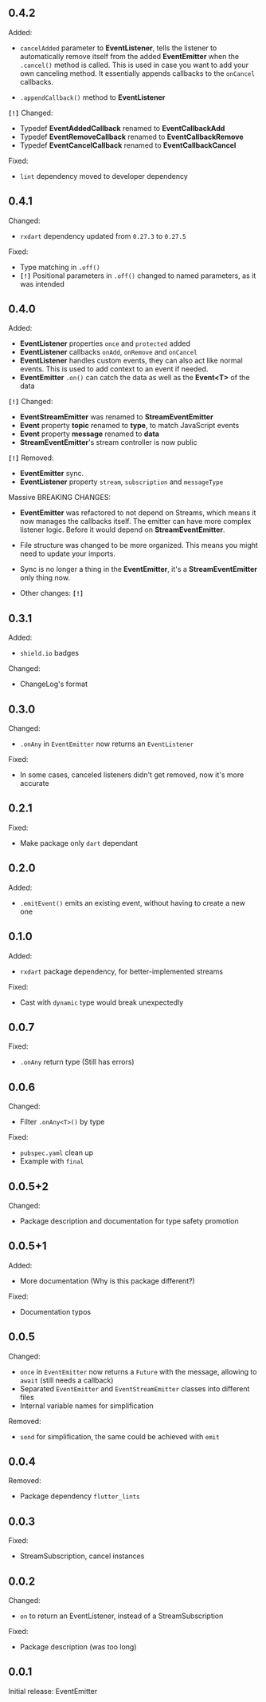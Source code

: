 ## 0.4.2

Added:
* `cancelAdded` parameter to **EventListener**, tells the listener to automatically remove itself from the added **EventEmitter** when the `.cancel()` method is called. This is used in case you want to add your own canceling method. It essentially appends callbacks to the `onCancel` callbacks.

* `.appendCallback()` method to **EventListener**

**`[!]`** Changed:
* Typedef **EventAddedCallback** renamed to **EventCallbackAdd**
* Typedef **EventRemoveCallback** renamed to **EventCallbackRemove**
* Typedef **EventCancelCallback** renamed to **EventCallbackCancel**

Fixed:
* `lint` dependency moved to developer dependency

## 0.4.1

Changed:
* `rxdart` dependency updated from `0.27.3` to `0.27.5`

Fixed:
* Type matching in `.off()`
* **`[!]`** Positional parameters in `.off()` changed to named parameters, as it was intended

## 0.4.0

Added:
* **EventListener** properties `once` and `protected` added
* **EventListener** callbacks `onAdd`, `onRemove` and `onCancel`
* **EventListener** handles custom events, they can also act like normal events. This is used to add context to an event if needed.
* **EventEmitter** `.on()` can catch the data as well as the **Event\<T>** of the data

**`[!]`** Changed:
* **EventStreamEmitter** was renamed to **StreamEventEmitter**
* **Event** property **topic** renamed to **type**, to match JavaScript events
* **Event** property **message** renamed to **data**
* **StreamEventEmitter**'s stream controller is now public

**`[!]`** Removed:
* **EventEmitter** sync.
* **EventListener** property `stream`, `subscription` and `messageType`

Massive BREAKING CHANGES:
* **EventEmitter** was refactored to not depend on Streams, which means it now manages the callbacks itself. The emitter can have more complex listener logic. Before it would depend on **StreamEventEmitter**.

* File structure was changed to be more organized. This means you might need to update your imports.

* Sync is no longer a thing in the **EventEmitter**, it's a **StreamEventEmitter** only thing now.

* Other changes: **`[!]`**

## 0.3.1

Added:
* `shield.io` badges

Changed:
* ChangeLog's format

## 0.3.0

Changed:
* `.onAny` in `EventEmitter` now returns an `EventListener`

Fixed:
* In some cases, canceled listeners didn't get removed, now it's more accurate

## 0.2.1

Fixed:
* Make package only `dart` dependant

## 0.2.0

Added:
*  `.emitEvent()` emits an existing event, without having to create a new one 

## 0.1.0

Added:
* `rxdart` package dependency, for better-implemented streams

Fixed:
* Cast with `dynamic` type would break unexpectedly

## 0.0.7

Fixed:
* `.onAny` return type (Still has errors)

## 0.0.6

Changed: 
* Filter `.onAny<T>()` by type

Fixed: 
* `pubspec.yaml` clean up
* Example with `final`

## 0.0.5+2

Changed:
* Package description and documentation for type safety promotion

## 0.0.5+1

Added:
* More documentation (Why is this package different?)

Fixed:
* Documentation typos

## 0.0.5

Changed:
* `once` in `EventEmitter` now returns a `Future` with the message, allowing to `await` (still needs a callback)
* Separated `EventEmitter` and `EventStreamEmitter` classes into different files
* Internal variable names for simplification


Removed:
* `send` for simplification, the same could be achieved with `emit`

## 0.0.4

Removed:
* Package dependency `flutter_lints`

## 0.0.3

Fixed:
* StreamSubscription, cancel instances

## 0.0.2

Changed:
* `on` to return an EventListener, instead of a StreamSubscription

Fixed:
* Package description (was too long)

## 0.0.1

Initial release: EventEmitter